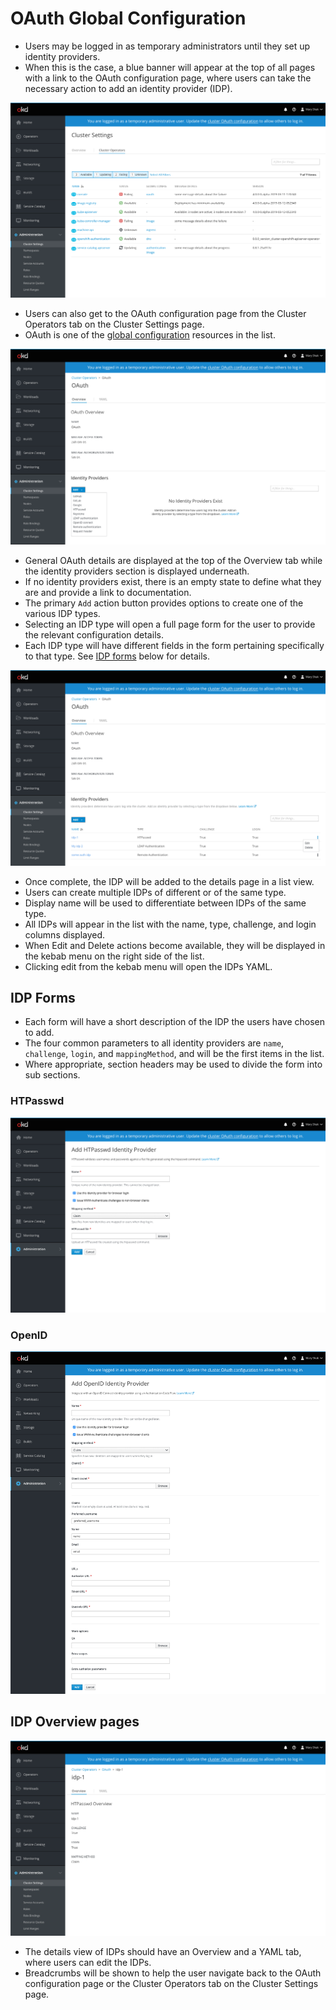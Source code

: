 # OAuth Global Configuration

- Users may be logged in as temporary administrators until they set up identity providers.
- When this is the case, a blue banner will appear at the top of all pages with a link to the OAuth configuration page, where users can take the necessary action to add an identity provider (IDP).

![1](img/combo-list.png)

- Users can also get to the OAuth configuration page from the Cluster Operators tab on the Cluster Settings page.
- OAuth is one of the [global configuration](http://openshift.github.io/openshift-origin-design/web-console/4.0-designs/global-config/global-config) resources in the list.

![2](img/combo-empty.png)

- General OAuth details are displayed at the top of the Overview tab while the identity providers section is displayed underneath.
- If no identity providers exist, there is an empty state to define what they are and provide a link to documentation.
- The primary `Add` action button provides options to create one of the various IDP types.
- Selecting an IDP type will open a full page form for the user to provide the relevant configuration details.
- Each IDP type will have different fields in the form pertaining specifically to that type. See [IDP forms](/#IDP-Forms) below for details.

![3](img/combo-OAuth.png)

- Once complete, the IDP will be added to the details page in a list view.
- Users can create multiple IDPs of different or of the same type.
- Display name will be used to differentiate between IDPs of the same type.
- All IDPs will appear in the list with the name, type, challenge, and login columns displayed.
- When Edit and Delete actions become available, they will be displayed in the kebab menu on the right side of the list.
- Clicking edit from the kebab menu will open the IDPs YAML.


## IDP Forms
- Each form will have a short description of the IDP the users have chosen to add.
- The four common parameters to all identity providers are `name`, `challenge`, `login`, and `mappingMethod`, and will be the first items in the list.
- Where appropriate, section headers may be used to divide the form into sub sections.

### HTPasswd
![4](img/HTPasswd.png)


### OpenID
![5](img/openID.png)


## IDP Overview pages
![6](img/combo-idp-overview.png)
- The details view of IDPs should have an Overview and a YAML tab, where users can edit the IDPs.
- Breadcrumbs will be shown to help the user navigate back to the OAuth configuration page or the Cluster Operators tab on the Cluster Settings page.

